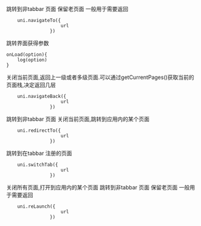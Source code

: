 跳转到非tabbar 页面   保留老页面 一般用于需要返回
```
	uni.navigateTo({  
					url
				}) 
```
跳转界面获得参数
```
onLoad(option){
    log(option)
}
```

关闭当前页面,返回上一级或者多级页面.可以通过getCurrentPages()获取当前的页面栈,决定返回几层
```
	uni.navigateBack({  
					url
				}) 
```

跳转到非tabbar 页面   关闭当前页面,跳转到应用内的某个页面
```
	uni.redirectTo({  
					url
				}) 
```

跳转到在tabbar 注册的页面
```
	uni.switchTab({  
					url
				}) 
```

关闭所有页面,打开到应用内的某个页面
跳转到非tabbar 页面   保留老页面 一般用于需要返回
```
	uni.reLaunch({  
					url
				}) 
```